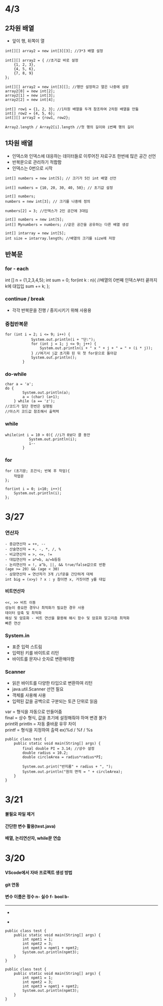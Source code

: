 # 4/3
## 2차원 배열
- 앞이 행, 뒤쪽이 열
```
int[][] array2 = new int[3][3]; //3*3 배열 설정

int[][] array2 = { //초기값 바로 설정
    {1, 2, 3},
    {4, 5, 6},
    {7, 8, 9}
};

int[][] array2 = new int[3][]; //행만 설정하고 열은 나중에 설정
array2[0] = new int[2];
array2[1] = new int[3];
array2[2] = new int[4];

int[] row1 = {1, 2, 3}; //1차원 배열을 두개 참조하여 2차원 배열을 만듦
int[] row2 = {4, 5, 6};
int[][] array2 = {row1, row2};

Array2.length / Array2[i].length //첫 행의 길이와 i번째 행의 길이
```
## 1차원 배열
- 인덱스와 인덱스에 대응하는 데이터들로 이루어진 자료구조 한번에 많은 공간 선언
- 반복문으로 관리하기 적합함
- 인덱스는 0번으로 시작
```
int[] numbers = new int[5]; // 크기가 5인 int 배열 선언

int[] numbers = {10, 20, 30, 40, 50}; // 초기값 설정

int[] numbers;
numbers = new int[3]; // 크기를 나중에 정의

numbers[2] = 3; //인덱스가 2인 공간에 3대입

int[] numbers = new int[5];
int[] Mynumbers = numbers; //같은 공간을 공유하는 다른 배열 생성

int[] intarray = new int[5];
int size = intarray.length; //배열의 크기를 size에 저장
```
## 반복문
### for - each
int [] n = {1,2,3,4,5};
int sum = 0;
for(int k : n){ //배열의 0번째 인덱스부터 끝까지 k에 대입입
    sum += k;
};
### continue / break
- 각각 반복문을 진행 / 중지시키기 위해 사용용
### 중첩반복문
```
for (int i = 2; i <= 9; i++) {
            System.out.println(i + "단:");
            for (int j = 1; j <= 9; j++) {
                System.out.println(i + " x " + j + " = " + (i * j));
            } //여기서 j값 초기화 된 뒤 첫 for문으로 돌아감
            System.out.println();
        }
```
### do-while
```
char a = 'a';
do {
        System.out.println(a);
        a = (char) (a+1);
    } while (a == 'z');
//코드가 일단 한번은 실행됨
//아스키 코드값 참조해서 출력력

```
### while
```
while(int i = 10 > 0){ //i가 0보다 클 동안 
           System.out.println(i); 
           i--
        }

```
### for
```
for (초기문; 조건식; 반복 후 작업){
    작업문
};

for(int i = 0; i<10; i++){
    System.out.println(i);
};
```


# 3/27
### 연산자
```
- 증감연산자 = ++, --
- 산술연산자 = +, -, *, /, %
- 비교연산자 = >, <=, !=
- 대입연산자 = a*=b, a/=b등등
- 논리연산자 = !, a^b, ||, && true/false값으로 반환
(age >= 20) && (age < 30)
- 삼항연산자 = 연산자가 3개 /if문을 간단하게 대체
int big = (x>y) ? x : y 참이면 x, 거짓이면 y를 대입
```
#### 비트연산자
```
<<, >> 비트 이동 
성능이 중요한 경우나 최적화가 필요한 경우 사용
데이터 압축 및 최적화
해싱 및 암호화 - 비트 연산을 활용해 해시 함수 및 암호화 알고리즘 최적화
빠른 연산
```
### System.in 
- 표준 입력 스트림
- 입력된 키를 바이트로 리턴      
- 바이트를 문자나 숫자로 변환해야함
### Scanner
- 읽은 바이트를 다양한 타입으로 변환하여 리턴  
- java.util.Scanner 선언 필요  
- 객체를 사용해 사용  
- 입력된 값을 공백으로 구분되는 토큰 단위로 읽음


 var = 형식을 자동으로 만들어줌  
 final = 상수 형식, 값을 초기에 설정해줘야 하며 변경 불가  
 print와 println = 자동 줄바꿈 유무 차이  
 printf = 형식을 지정하여 출력 ex)%d / %f / %s

```
public class test {
    public static void main(String[] args) {
        final double PI = 3.14; //상수 설정  
        double radius = 10.2;  
        double circleArea = radius*radius*PI;  

        System.out.print("반지름" + radius + ", ");   
        System.out.println("원의 면적 = " + circleArea);  
    }
}
```


# 3/21
#### 불필요 파일 제거
#### 간단한 변수 활용(test.java)
#### 배열, 논리연산자, while문 연습





# 3/20
#### VScode에서 자바 프로젝트 생성 방법   
#### git 연동 
#### 변수 이름은 정수 n- 실수 f- bool b-
----
-
*
<!---마크다운 코드블럭 처리법--->
~~~
public class test {
    public static void main(String[] args) {
        int npmt1 = 1;
        int npmt2 = 3;
        int npmt3 = npmt1 + npmt2;
        System.out.println(npmt3);
    }
}

~~~

```
public class test {
    public static void main(String[] args) {
        int npmt1 = 1;
        int npmt2 = 3;
        int npmt3 = npmt1 + npmt2;
        System.out.println(npmt3);
    }
}
```